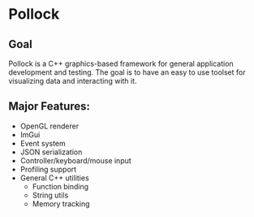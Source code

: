 # Pollock

## Goal
Pollock is a C++ graphics-based framework for general application development and testing. The goal is to have an easy to use toolset for visualizing data and interacting with it.

## Major Features:
- OpenGL renderer
- ImGui
- Event system
- JSON serialization
- Controller/keyboard/mouse input
- Profiling support
- General C++ utilities
    - Function binding
    - String utils
    - Memory tracking
